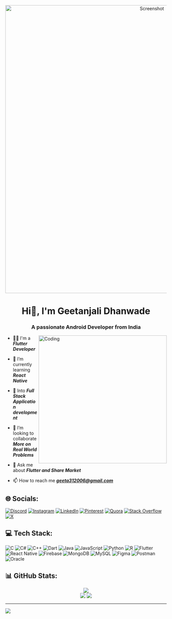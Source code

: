 
<p align="center">
  <img src="https://github.com/geetanjaliDha31/geetanjaliDha31/assets/144832309/82d4acc4-be52-4cc7-8277-1d22a7b4070e" alt="Screenshot" width="900px",height="90px",>
</p>
<h1 align="center">Hi👋, I'm Geetanjali Dhanwade</h1>
<h3 align="center">A passionate Android Developer from India</h3>

<img align="right" alt="Coding" width="400" src="https://media1.tenor.com/m/3QEtSuzDveAAAAAC/garfield-im-working.gif">

- 👨‍🎓 I'm a _**Flutter Developer**_

- 🌱 I’m currently learning _**React Native**_

- 🔎 Into _**Full Stack Application development**_

- 👯 I’m looking to collaborate _**More on Real World Problems**_

- 💬 Ask me about _**Flutter and Share Market**_

- 📫 How to reach me _**geeta312006@gmail.com**_





## 🌐 Socials:
[![Discord](https://img.shields.io/badge/Discord-%237289DA.svg?logo=discord&logoColor=white)](https://discord.gg/geeta_31) [![Instagram](https://img.shields.io/badge/Instagram-%23E4405F.svg?logo=Instagram&logoColor=white)](https://instagram.com/geeta.dhanwade31) [![LinkedIn](https://img.shields.io/badge/LinkedIn-%230077B5.svg?logo=linkedin&logoColor=white)](https://linkedin.com/in/geetanjali-dhanwade-014750264) [![Pinterest](https://img.shields.io/badge/Pinterest-%23E60023.svg?logo=Pinterest&logoColor=white)](https://pinterest.com/geeta312006) [![Quora](https://img.shields.io/badge/Quora-%23B92B27.svg?logo=Quora&logoColor=white)](https://quora.com/profile/ ) [![Stack Overflow](https://img.shields.io/badge/-Stackoverflow-FE7A16?logo=stack-overflow&logoColor=white)](https://stackoverflow.com/users/19623375) [![X](https://img.shields.io/badge/X-black.svg?logo=X&logoColor=white)](https://x.com/@geetanjali_d31) 

## 💻 Tech Stack:
![C](https://img.shields.io/badge/c-%2300599C.svg?style=flat&logo=c&logoColor=white) ![C#](https://img.shields.io/badge/c%23-%23239120.svg?style=flat&logo=csharp&logoColor=white) ![C++](https://img.shields.io/badge/c++-%2300599C.svg?style=flat&logo=c%2B%2B&logoColor=white) ![Dart](https://img.shields.io/badge/dart-%230175C2.svg?style=flat&logo=dart&logoColor=white) ![Java](https://img.shields.io/badge/java-%23ED8B00.svg?style=flat&logo=openjdk&logoColor=white) ![JavaScript](https://img.shields.io/badge/javascript-%23323330.svg?style=flat&logo=javascript&logoColor=%23F7DF1E) ![Python](https://img.shields.io/badge/python-3670A0?style=flat&logo=python&logoColor=ffdd54) ![R](https://img.shields.io/badge/r-%23276DC3.svg?style=flat&logo=r&logoColor=white) ![Flutter](https://img.shields.io/badge/Flutter-%2302569B.svg?style=flat&logo=Flutter&logoColor=white) ![React Native](https://img.shields.io/badge/react_native-%2320232a.svg?style=flat&logo=react&logoColor=%2361DAFB) ![Firebase](https://img.shields.io/badge/Firebase-039BE5?style=flat&logo=Firebase&logoColor=white) ![MongoDB](https://img.shields.io/badge/MongoDB-%234ea94b.svg?style=flat&logo=mongodb&logoColor=white) ![MySQL](https://img.shields.io/badge/mysql-%2300000f.svg?style=flat&logo=mysql&logoColor=white) ![Figma](https://img.shields.io/badge/figma-%23F24E1E.svg?style=flat&logo=figma&logoColor=white) ![Postman](https://img.shields.io/badge/Postman-FF6C37?style=flat&logo=postman&logoColor=white) ![Oracle](https://img.shields.io/badge/Oracle-F80000?style=flat&logo=oracle&logoColor=white)
## 📊 GitHub Stats:
<div style="text-align: center;">

![](https://github-readme-stats.vercel.app/api/top-langs/?username=geetanjaliDha31&theme=dark&hide_border=false&include_all_commits=false&count_private=false&layout=compact)<br/>
![](https://github-readme-stats.vercel.app/api?username=geetanjaliDha31&theme=dark&hide_border=false&include_all_commits=false&count_private=false)
![](https://github-readme-streak-stats.herokuapp.com/?user=geetanjaliDha31&theme=dark&hide_border=false)<br/>

</div>


---
[![](https://visitcount.itsvg.in/api?id=geetanjaliDha31&icon=0&color=0)](https://visitcount.itsvg.in)

<!-- Proudly created with GPRM ( https://gprm.itsvg.in ) -->
